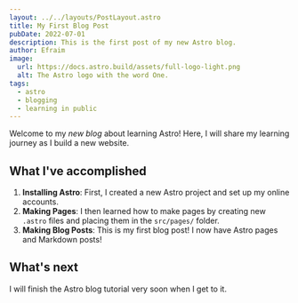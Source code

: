 ```yaml
---
layout: ../../layouts/PostLayout.astro
title: My First Blog Post
pubDate: 2022-07-01
description: This is the first post of my new Astro blog.
author: Efraim
image:
  url: https://docs.astro.build/assets/full-logo-light.png
  alt: The Astro logo with the word One.
tags:
  - astro
  - blogging
  - learning in public
---
```

Welcome to my *new blog* about learning Astro! Here, I will share my learning journey as I build a new website.

## What I've accomplished

1. **Installing Astro**: First, I created a new Astro project and set up my online accounts.
2. **Making Pages**: I then learned how to make pages by creating new `.astro` files and placing them in the `src/pages/` folder.
3. **Making Blog Posts**: This is my first blog post! I now have Astro pages and Markdown posts!

## What's next

I will finish the Astro blog tutorial very soon when I get to it.